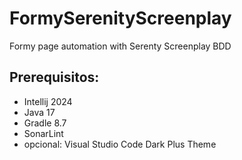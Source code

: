 # FormySerenityScreenplay
Formy page automation with Serenty Screenplay BDD

## Prerequisitos:
- Intellij 2024
- Java 17
- Gradle 8.7
- SonarLint
- opcional: Visual Studio Code Dark Plus Theme

